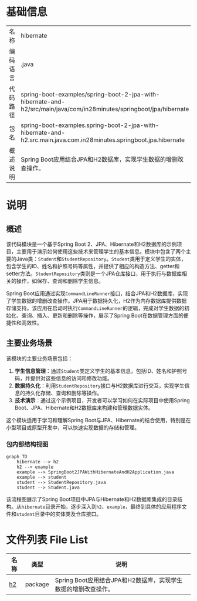 # 基础信息

|      |      |
|------|------|
| 名称 | hibernate |
| 编码语言 | .java |
| 代码路径 | spring-boot-examples/spring-boot-2-jpa-with-hibernate-and-h2/src/main/java/com/in28minutes/springboot/jpa/hibernate |
| 包名 | spring-boot-examples.spring-boot-2-jpa-with-hibernate-and-h2.src.main.java.com.in28minutes.springboot.jpa.hibernate |
| 概述说明 | Spring Boot应用结合JPA和H2数据库，实现学生数据的增删改查操作。 |

# 说明

## 概述

该代码模块是一个基于Spring Boot 2、JPA、Hibernate和H2数据库的示例项目，主要用于演示如何使用这些技术来管理学生的基本信息。模块中包含了两个主要的Java类：`Student`和`StudentRepository`。`Student`类用于定义学生的实体，包含学生的ID、姓名和护照号码等属性，并提供了相应的构造方法、getter和setter方法。`StudentRepository`类则是一个JPA仓库接口，用于执行与数据库相关的操作，如保存、查询和删除学生信息。

Spring Boot应用通过实现`CommandLineRunner`接口，结合JPA和H2数据库，实现了学生数据的增删改查操作。JPA用于数据持久化，H2作为内存数据库提供数据存储支持。该应用在启动时执行`CommandLineRunner`的逻辑，完成对学生数据的初始化、查询、插入、更新和删除等操作，展示了Spring Boot在数据管理方面的便捷性和高效性。

## 主要业务场景

该模块的主要业务场景包括：

1. **学生信息管理**：通过`Student`类定义学生的基本信息，包括ID、姓名和护照号码，并提供对这些信息的访问和修改功能。
2. **数据持久化**：利用`StudentRepository`接口与H2数据库进行交互，实现学生信息的持久化存储、查询和删除等操作。
3. **技术演示**：通过这个示例项目，开发者可以学习如何在实际项目中使用Spring Boot、JPA、Hibernate和H2数据库来构建和管理数据实体。

这个模块适用于学习和理解Spring Boot与JPA、Hibernate的结合使用，特别是在小型项目或原型开发中，可以快速实现数据的存储和管理。


### 包内部结构视图

```mermaid
graph TD
    hibernate --> h2
    h2 --> example
    example --> SpringBoot2JPAWithHibernateAndH2Application.java
    example --> student
    student --> StudentRepository.java
    student --> Student.java
```

该流程图展示了Spring Boot项目中JPA与Hibernate和H2数据库集成的目录结构。从`hibernate`目录开始，逐步深入到`h2`、`example`，最终到具体的应用程序文件和`student`目录中的实体类及仓库接口。

# 文件列表 File List

| 名称   | 类型  | 说明 |
|-------|------|-------------|
| [h2](h2/_module.md) | package | Spring Boot应用结合JPA和H2数据库，实现学生数据的增删改查操作。 |


